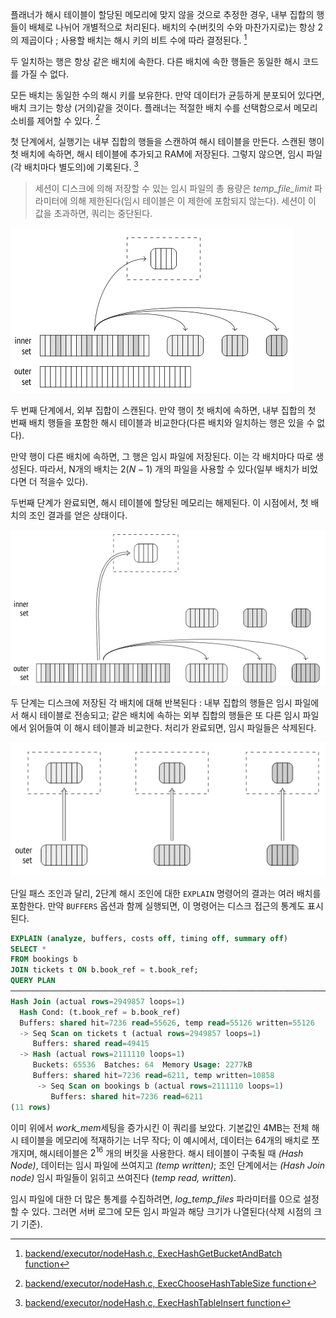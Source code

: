 플래너가 해시 테이블이 할당된 메모리에 맞지 않을 것으로 추정한 경우, 내부 집합의 행들이 배체로 나뉘어 개별적으로 처리된다.
배치의 수(버킷의 수와 마찬가지로)는 항상 2의 제곱이다 ; 사용할 배치는 해시 키의 비트 수에 따라 결정된다. [^1]

두 일치하는 행은 항상 같은 배치에 속한다. 다른 배치에 속한 행들은 동일한 해시 코드를 가질 수 없다.

모든 배치는 동일한 수의 해시 키를 보유한다. 만약 데이터가 균등하게 분포되어 있다면,  배치 크기는 항상 (거의)같을 것이다. 플래너는 적절한 배치 수를 선택함으로서 메모리 소비를 제어할 수 있다. [^2]

첫 단계에서, 실행기는 내부 집합의 행들을 스캔하여 해시 테이블을 만든다.
스캔된 행이 첫 배치에 속하면, 해시 테이블에 추가되고 RAM에 저장된다.
그렇지 않으면, 임시 파일(각 배치마다 별도의)에 기록된다. [^3]

> 세션이 디스크에 의해 저장할 수 있는 임시 파일의 총 용량은 *temp_file_limit* 파라미터에 의해 제한된다(임시 테이블은 이 제한에 포함되지 않는다). 세션이 이 값을 초과하면, 쿼리는 중단된다.

![400](image/Pasted%20image%2020241023162746.png)

두 번째 단계에서, 외부 집합이 스캔된다. 만약 행이 첫 배치에 속하면, 내부 집합의 첫 번째 배치  행들을 포함한 해시 테이블과 비교한다(다른 배치와 일치하는 행은 있을 수 없다).

만약 행이 다른 배치에 속하면, 그 행은 임시 파일에 저장된다. 이는 각 배치마다 따로 생성된다.
따라서, N개의 배치는 $2(N-1)$ 개의 파일을 사용할 수 있다(일부 배치가 비었다면 더 적을수 있다).

두번째 단계가 완료되면, 해시 테이블에 할당된 메모리는 해제된다.
이 시점에서, 첫 배치의 조인 결과를 얻은 상태이다.

![400](image/Pasted%20image%2020241023163338.png)

두 단계는 디스크에 저장된 각 배치에 대해 반복된다 :  내부 집합의 행들은 임시 파일에서 해시 테이블로 전송되고; 같은 배치에 속하는 외부 집합의 행들은 또 다른 임시 파일에서  읽어들여 이 해시 테이블과 비교한다. 처리가 완료되면, 임시 파일들은 삭제된다.


![400](image/Pasted%20image%2020241023163749.png)

단일 패스 조인과 달리, 2단계 해시 조인에 대한 `EXPLAIN` 명령어의 결과는 여러 배치를 포함한다. 만약 `BUFFERS` 옵션과 함께 실행되면, 이 명령어는 디스크 접근의 통계도 표시된다.

```sql
EXPLAIN (analyze, buffers, costs off, timing off, summary off)
SELECT *
FROM bookings b
JOIN tickets t ON b.book_ref = t.book_ref;
QUERY PLAN
────────────────────────────────────────────────────────────────────────────
Hash Join (actual rows=2949857 loops=1)
  Hash Cond: (t.book_ref = b.book_ref)
  Buffers: shared hit=7236 read=55626, temp read=55126 written=55126
  -> Seq Scan on tickets t (actual rows=2949857 loops=1)
     Buffers: shared read=49415
  -> Hash (actual rows=2111110 loops=1)
     Buckets: 65536  Batches: 64  Memory Usage: 2277kB
     Buffers: shared hit=7236 read=6211, temp written=10858
	  -> Seq Scan on bookings b (actual rows=2111110 loops=1)
	     Buffers: shared hit=7236 read=6211
(11 rows)
```

이미 위에서 *work_mem*세팅을 증가시킨 이 쿼리를 보았다. 기본값인 4MB는 전체 해시 테이블을 메모리에 적재하기는 너무 작다; 이 예시에서, 데이터는 64개의 배치로 쪼개지며, 해시테이블은 $2^{16}$ 개의 버킷을 사용한다.
해시 테이블이 구축될 때 *(Hash Node)*, 데이터는 임시 파일에 쓰여지고 *(temp written)*; 조인 단계에서는 *(Hash Join node)* 임시 파일들이 읽히고 쓰여진다 (*temp read, written*).

임시 파일에 대한 더 많은 통계를 수집하려면, *log_temp_files* 파라미터를 0으로 설정할 수 있다. 그러면 서버 로그에 모든 임시 파일과 해당 크기가 나열된다(삭제 시점의 크기 기준).

[^1]:[backend/executor/nodeHash.c, ExecHashGetBucketAndBatch function](https://git.postgresql.org/gitweb/?p=postgresql.git;a=blob;f=src/backend/executor/nodeHash.c;hb=REL_14_STABLE)

[^2]:[backend/executor/nodeHash.c, ExecChooseHashTableSize function](https://git.postgresql.org/gitweb/?p=postgresql.git;a=blob;f=src/backend/executor/nodeHash.c;hb=REL_14_STABLE)

[^3]:[backend/executor/nodeHash.c, ExecHashTableInsert function](https://git.postgresql.org/gitweb/?p=postgresql.git;a=blob;f=src/backend/executor/nodeHash.c;hb=REL_14_STABLE)